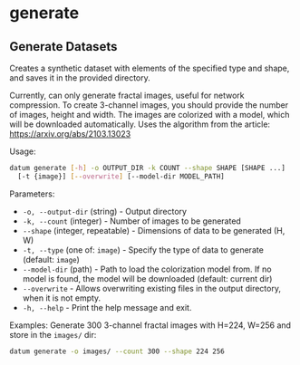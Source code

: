 # generate

## Generate Datasets

Creates a synthetic dataset with elements of the specified type and shape,
and saves it in the provided directory.

Currently, can only generate fractal images, useful for network compression.
To create 3-channel images, you should provide the number of images, height and width.
The images are colorized with a model, which will be downloaded automatically.
Uses the algorithm from the article: <https://arxiv.org/abs/2103.13023>

Usage:

``` bash
datum generate [-h] -o OUTPUT_DIR -k COUNT --shape SHAPE [SHAPE ...]
  [-t {image}] [--overwrite] [--model-dir MODEL_PATH]
```

Parameters:
- `-o, --output-dir` (string) - Output directory
- `-k, --count` (integer) - Number of images to be generated
- `--shape` (integer, repeatable) - Dimensions of data to be generated (H, W)
- `-t, --type` (one of: `image`) - Specify the type of data to generate (default: `image`)
- `--model-dir` (path) - Path to load the colorization model from.
  If no model is found, the model will be downloaded (default: current dir)
- `--overwrite` - Allows overwriting existing files in the output directory,
  when it is not empty.
- `-h, --help` - Print the help message and exit.

Examples:
Generate 300 3-channel fractal images with H=224, W=256 and store in the `images/` dir:
```bash
datum generate -o images/ --count 300 --shape 224 256
```
